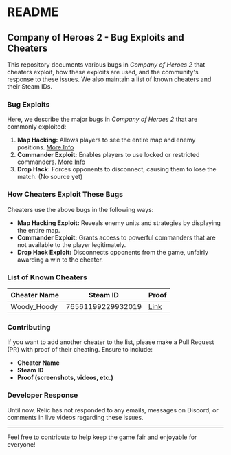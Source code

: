 # README

## Company of Heroes 2 - Bug Exploits and Cheaters

This repository documents various bugs in *Company of Heroes 2* that cheaters exploit, how these exploits are used, and the community's response to these issues. We also maintain a list of known cheaters and their Steam IDs.

### Bug Exploits

Here, we describe the major bugs in *Company of Heroes 2* that are commonly exploited:

1. **Map Hacking:** Allows players to see the entire map and enemy positions. [More Info](https://www.unknowncheats.me/forum/other-mmorpg-and-strategy/472523-company-heroes-2-sp-mp-tools.html)
2. **Commander Exploit:** Enables players to use locked or restricted commanders. [More Info](https://youtu.be/2agdO5bnw_A)
3. **Drop Hack:** Forces opponents to disconnect, causing them to lose the match. (No source yet)

### How Cheaters Exploit These Bugs

Cheaters use the above bugs in the following ways:
- **Map Hacking Exploit:** Reveals enemy units and strategies by displaying the entire map.
- **Commander Exploit:** Grants access to powerful commanders that are not available to the player legitimately.
- **Drop Hack Exploit:** Disconnects opponents from the game, unfairly awarding a win to the cheater.

### List of Known Cheaters

| Cheater Name | Steam ID         | Proof |
|--------------|------------------|-------|
| Woody_Hoody     | 76561199229932019 | [Link](https://github.com/aliakbarazizi/cheaters-coh2/pull/1) |

### Contributing

If you want to add another cheater to the list, please make a Pull Request (PR) with proof of their cheating. Ensure to include:
- **Cheater Name**
- **Steam ID**
- **Proof (screenshots, videos, etc.)**

### Developer Response

Until now, Relic has not responded to any emails, messages on Discord, or comments in live videos regarding these issues.

---

Feel free to contribute to help keep the game fair and enjoyable for everyone!
